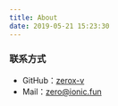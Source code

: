 ```yaml
---
title: About
date: 2019-05-21 15:23:30
---
```

### 联系方式
- GitHub：[zerox-v](https://github.com/zerox-v)
- Mail：zero@ionic.fun
